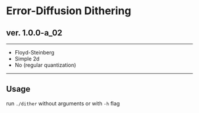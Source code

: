 # Error-Diffusion Dithering
## ver. 1.0.0-a_02

---

- Floyd-Steinberg
- Simple 2d
- No (regular quantization)

---

## Usage

run `./dither` without arguments or with `-h` flag